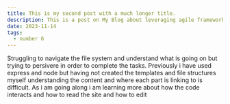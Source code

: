 ```yaml
---
title: This is my second post with a much longer title.
description: This is a post on My Blog about leveraging agile frameworks.
date: 2023-11-14
tags:
  - number 6
---
```

Struggling to navigate the file system and understand what is going on but trying to persivere in order to complete the tasks. Previously i have used express and node but having not created the templates and file structures myself understanding the content and where each part is linking to is difficult. As i am going along i am learning more about how the code interacts and how to read the site and how to edit
